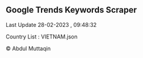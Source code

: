 

## Google Trends Keywords Scraper 
 
Last Update 28-02-2023 , 09:48:32

Country List :
VIETNAM.json



© Abdul Muttaqin 
